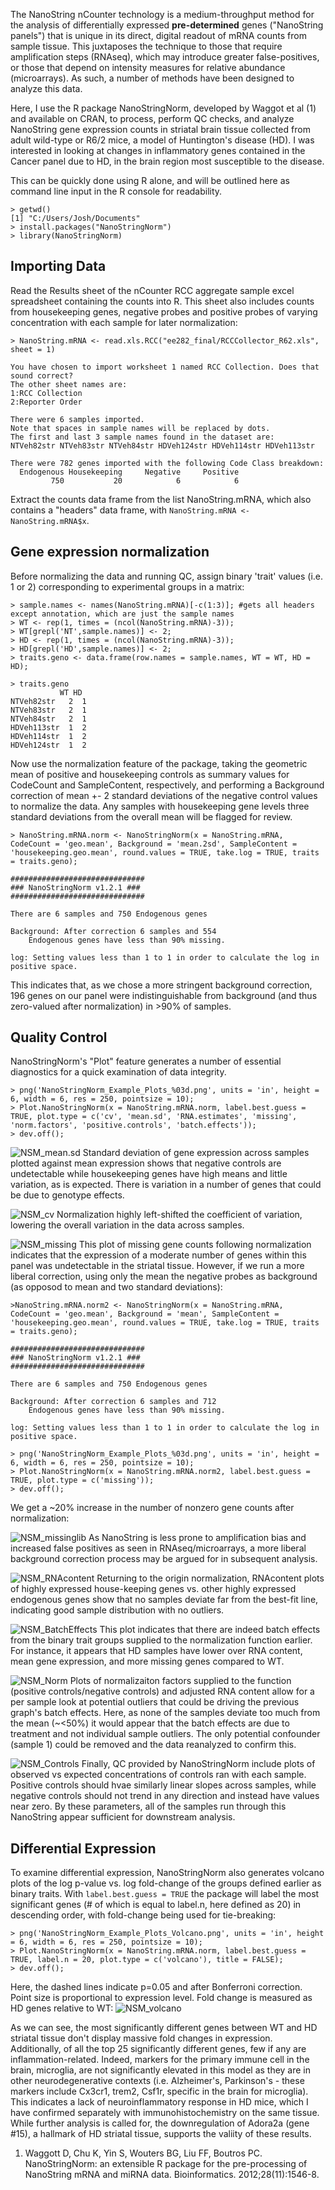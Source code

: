 The NanoString nCounter technology is a medium-throughput method for the analysis of differentially expressed __pre-determined__ genes ("NanoString panels") that is unique in its direct, digital readout of mRNA counts from sample tissue. 
This juxtaposes the technique to those that require amplification steps (RNAseq), which may introduce greater false-positives, or those that depend on intensity measures for relative abundance (microarrays). As such, a number of methods have been designed to analyze this data.

Here, I use the R package NanoStringNorm, developed by Waggot et al (1) and available on CRAN, to process, perform QC checks, and analyze NanoString gene expression counts in striatal brain tissue collected from adult wild-type or R6/2 mice, a model of Huntington's disease (HD). I was interested in looking at changes in inflammatory genes contained in the Cancer panel due to HD, in the brain region most susceptible to the disease.

This can be quickly done using R alone, and will be outlined here as command line input in the R console for readability.
```
> getwd()
[1] "C:/Users/Josh/Documents"
> install.packages("NanoStringNorm")
> library(NanoStringNorm)
```

## Importing Data

Read the Results sheet of the nCounter RCC aggregate sample excel spreadsheet containing the counts into R. 
This sheet also includes counts from housekeeping genes, negative probes and positive probes of varying concentration with each sample for later normalization:
```
> NanoString.mRNA <- read.xls.RCC("ee282_final/RCCCollector_R62.xls", sheet = 1)

You have chosen to import worksheet 1 named RCC Collection. Does that sound correct?
The other sheet names are: 
1:RCC Collection
2:Reporter Order

There were 6 samples imported. 
Note that spaces in sample names will be replaced by dots. 
The first and last 3 sample names found in the dataset are:
NTVeh82str NTVeh83str NTVeh84str HDVeh124str HDVeh114str HDVeh113str

There were 782 genes imported with the following Code Class breakdown:
  Endogenous Housekeeping     Negative     Positive 
         750           20            6            6 
```         

Extract the counts data frame from the list NanoString.mRNA, which also contains a "headers" data frame, with ```NanoString.mRNA <- NanoString.mRNA$x```.

## Gene expression normalization

Before normalizing the data and running QC, assign binary 'trait' values (i.e. 1 or 2) corresponding to experimental groups in a matrix:
```
> sample.names <- names(NanoString.mRNA)[-c(1:3)]; #gets all headers except annotation, which are just the sample names
> WT <- rep(1, times = (ncol(NanoString.mRNA)-3));
> WT[grepl('NT',sample.names)] <- 2;
> HD <- rep(1, times = (ncol(NanoString.mRNA)-3));
> HD[grepl('HD',sample.names)] <- 2;
> traits.geno <- data.frame(row.names = sample.names, WT = WT, HD = HD);

> traits.geno
           WT HD
NTVeh82str   2  1
NTVeh83str   2  1
NTVeh84str   2  1
HDVeh113str  1  2
HDVeh114str  1  2
HDVeh124str  1  2
```

Now use the normalization feature of the package, taking the geometric mean of positive and housekeeping controls as summary values for CodeCount and SampleContent, respectively, 
and performing a Background correction of mean +- 2 standard deviations of the negative control values to normalize the data. Any samples with housekeeping gene levels three standard deviations from the overall mean will be flagged for review.

```
> NanoString.mRNA.norm <- NanoStringNorm(x = NanoString.mRNA, CodeCount = 'geo.mean', Background = 'mean.2sd', SampleContent = 'housekeeping.geo.mean', round.values = TRUE, take.log = TRUE, traits = traits.geno);

##############################
### NanoStringNorm v1.2.1 ###
##############################

There are 6 samples and 750 Endogenous genes 

Background: After correction 6 samples and 554 
	Endogenous genes have less than 90% missing. 

log: Setting values less than 1 to 1 in order to calculate the log in positive space.
```
This indicates that, as we chose a more stringent background correction, 196 genes on our panel were indistinguishable from background (and thus zero-valued after normalization) in >90% of samples.

## Quality Control
NanoStringNorm's "Plot" feature generates a number of essential diagnostics for a quick examination of data integrity.
```
> png('NanoStringNorm_Example_Plots_%03d.png', units = 'in', height = 6, width = 6, res = 250, pointsize = 10);
> Plot.NanoStringNorm(x = NanoString.mRNA.norm, label.best.guess = TRUE, plot.type = c('cv', 'mean.sd', 'RNA.estimates', 'missing', 'norm.factors', 'positive.controls', 'batch.effects'));
> dev.off();
```

![NSM_mean.sd](https://github.com/jshwaa/Final_Project_Nanostring/blob/master/Images/NSN_mean.sd.png?raw=true)
Standard deviation of gene expression across samples plotted against mean expression shows that negative controls are undetectable while housekeeping genes have high means and little variation, as is expected. There is variation in a number of genes that could be due to genotype effects. 


![NSM_cv](https://github.com/jshwaa/Final_Project_Nanostring/blob/master/Images/NSN_cv.png?raw=true)
Normalization highly left-shifted the coefficient of variation, lowering the overall variation in the data across samples.

![NSM_missing](https://github.com/jshwaa/Final_Project_Nanostring/blob/master/Images/NSN_missing.png?raw=true)
This plot of missing gene counts following normalization indicates that the expression of a moderate number of genes within this panel was undetectable in the striatal tissue. However, if we run a more liberal correction, using only the mean the negative probes as background (as opposod to mean and two standard deviations):

```
>NanoString.mRNA.norm2 <- NanoStringNorm(x = NanoString.mRNA, CodeCount = 'geo.mean', Background = 'mean', SampleContent = 'housekeeping.geo.mean', round.values = TRUE, take.log = TRUE, traits = traits.geno);

##############################
### NanoStringNorm v1.2.1 ###
##############################

There are 6 samples and 750 Endogenous genes 

Background: After correction 6 samples and 712 
	Endogenous genes have less than 90% missing. 

log: Setting values less than 1 to 1 in order to calculate the log in positive space.

> png('NanoStringNorm_Example_Plots_%03d.png', units = 'in', height = 6, width = 6, res = 250, pointsize = 10);
> Plot.NanoStringNorm(x = NanoString.mRNA.norm2, label.best.guess = TRUE, plot.type = c('missing'));
> dev.off();
```

We get a ~20% increase in the number of nonzero gene counts after normalization:

![NSM_missinglib](https://github.com/jshwaa/Final_Project_Nanostring/blob/master/Images/NSM_missinglib.png?raw=true)
As NanoString is less prone to amplification bias and increased false positives as seen in RNAseq/microarrays, a more liberal background correction process may be argued for in subsequent analysis.  

![NSM_RNAcontent](https://github.com/jshwaa/Final_Project_Nanostring/blob/master/Images/NSN_RNAcontent.png?raw=true)
Returning to the origin normalization, RNAcontent plots of highly expressed house-keeping genes vs. other highly expressed endogenous genes show that no samples deviate far from the best-fit line, indicating good sample distribution with no outliers.

![NSM_BatchEffects](https://github.com/jshwaa/Final_Project_Nanostring/blob/master/Images/NSN_BatchEffects.png?raw=true)
This plot indicates that there are indeed batch effects from the binary trait groups supplied to the normalization function earlier. For instance, it appears that HD samples have lower over RNA content, mean gene expression, and more missing genes compared to WT. 

![NSM_Norm](https://github.com/jshwaa/Final_Project_Nanostring/blob/master/Images/NSN_Norm.png?raw=true)
Plots of normalizaiton factors supplied to the function (positive controls/negative controls) and adjusted RNA content allow for a per sample look at potential outliers that could be driving the previous graph's batch effects. Here, as none of the samples deviate too much from the mean (~<50%) it would appear that the batch effects are due to treatment and not individual sample outliers. The only potential confounder (sample 1) could be removed and the data reanalyzed to confirm this. 


![NSM_Controls](https://github.com/jshwaa/Final_Project_Nanostring/blob/master/Images/NSN_Controls.png?raw=true)
Finally, QC provided by NanoStringNorm include plots of observed vs expected concentrations of controls ran with each sample. Positive controls should hvae similarly linear slopes across samples, while negative controls should not trend in any direction and instead have values near zero. By these parameters, all of the samples run through this NanoString appear sufficient for downstream analysis.


## Differential Expression
To examine differential expression, NanoStringNorm also generates volcano plots of the log p-value vs. log fold-change of the groups defined earlier as binary traits. With ```label.best.guess = TRUE``` the package will label the most significant genes (# of which is equal to label.n, here defined as 20) in descending order, with fold-change being used for tie-breaking: 
```
> png('NanoStringNorm_Example_Plots_Volcano.png', units = 'in', height = 6, width = 6, res = 250, pointsize = 10);
> Plot.NanoStringNorm(x = NanoString.mRNA.norm, label.best.guess = TRUE, label.n = 20, plot.type = c('volcano'), title = FALSE);
> dev.off();
```

Here, the dashed lines indicate p=0.05 and after Bonferroni correction. Point size is proportional to expression level. Fold change is measured as HD genes relative to WT:
![NSM_volcano](https://github.com/jshwaa/Final_Project_Nanostring/blob/master/Images/NSM_volc.png?raw=true)

As we can see, the most significantly different genes between WT and HD striatal tissue don't display massive fold changes in expression. Additionally, of all the top 25 significantly different genes, few if any are inflammation-related. Indeed, markers for the primary immune cell in the brain, microglia, are not significantly elevated in this model as they are in other neurodegenerative contexts (i.e. Alzheimer's, Parkinson's - these markers include Cx3cr1, trem2, Csf1r, specific in the brain for microglia). This indicates a lack of neuroinflammatory response in HD mice, which I have confirmed separately with immunohistochemistry on the same tissue. While further analysis is called for, the downregulation of Adora2a (gene #15), a hallmark of HD striatal tissue, supports the valiity of these results.

1. Waggott D, Chu K, Yin S, Wouters BG, Liu FF, Boutros PC. NanoStringNorm: an extensible R package for the pre-processing of NanoString mRNA and miRNA data. Bioinformatics. 2012;28(11):1546-8.
